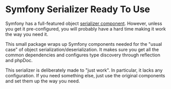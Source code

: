 # Symfony Serializer Ready To Use

Symfony has a full-featured object [serializer component](https://symfony.com/doc/current/components/serializer.html).
However, unless you get it pre-configured, you will probably have a hard time making it work the way you need it.

This small package wraps up Symfony components needed for the "usual case" of object serialization/deserialization.
It makes sure you get all the common dependencies and configures type discovery through reflection and phpDoc.

This serializer is deliberately made to "just work". In particular, it lacks any configuration.
If you need something else, just use the original components and set them up the way you need.
